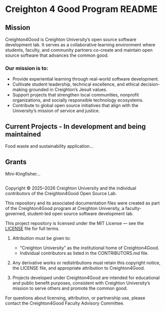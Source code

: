 # Creighton 4 Good Program README

## Mission 
Creighton4Good is Creighton University’s open source software development lab. It serves as a collaborative learning environment where students, faculty, and community partners co-create and maintain open source software that advances the common good.

### Our mission is to:
- Provide experiential learning through real-world software development.
- Cultivate student leadership, technical excellence, and ethical decision-making grounded in Creighton’s Jesuit values.
- Support projects that strengthen local communities, nonprofit organizations, and socially responsible technology ecosystems.
- Contribute to global open source initiatives that align with the University’s mission of service and justice.

## Current Projects - In development and being maintained

Food waste and sustainability application...

## Grants

Mini-Kingfisher...








## 

Copyright © 2025–2026 Creighton University and the individual contributors of the Creighton4Good Open Source Lab.

This repository and its associated documentation files were created as part of the Creighton4Good program at Creighton University, a faculty-governed, student-led open source software development lab.

This project repository is licensed under the MIT License — see the [LICENSE](LICENSE.md) file for full terms.

1. Attribution must be given to:
   - “Creighton University” as the institutional home of Creighton4Good.
   - Individual contributors as listed in the CONTRIBUTORS.md file.

2. Any derivative works or redistributions must retain this copyright notice, the LICENSE file, and appropriate attribution to Creighton4Good.

3. Projects developed under Creighton4Good are intended for educational and public benefit purposes, consistent with Creighton University’s mission to serve others and promote the common good.

For questions about licensing, attribution, or partnership use, please contact the Creighton4Good Faculty Advisory Committee.
